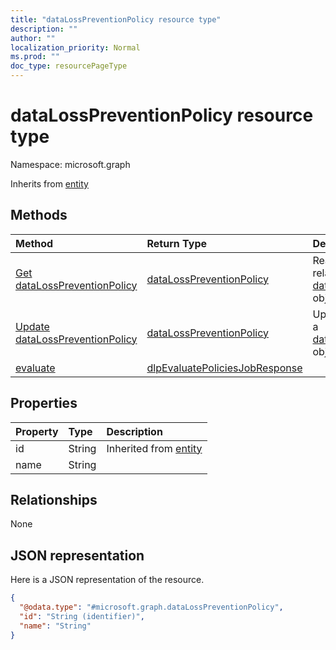 ```yaml
---
title: "dataLossPreventionPolicy resource type"
description: ""
author: ""
localization_priority: Normal
ms.prod: ""
doc_type: resourcePageType
---
```


# dataLossPreventionPolicy resource type


Namespace: microsoft.graph




Inherits from [entity](../resources/entity.md)

## Methods
|Method|Return Type|Description|
|:---|:---|:---|
|[Get dataLossPreventionPolicy](../api/datalosspreventionpolicy-get.md)|[dataLossPreventionPolicy](../resources/datalosspreventionpolicy.md)|Read properties and relationships of the [dataLossPreventionPolicy](../resources/datalosspreventionpolicy.md) object.|
|[Update dataLossPreventionPolicy](../api/datalosspreventionpolicy-update.md)|[dataLossPreventionPolicy](../resources/datalosspreventionpolicy.md)|Update the properties of a [dataLossPreventionPolicy](../resources/datalosspreventionpolicy.md) object.|
|[evaluate](../api/datalosspreventionpolicy-evaluate.md)|[dlpEvaluatePoliciesJobResponse](../resources/dlpevaluatepoliciesjobresponse.md)||

## Properties
|Property|Type|Description|
|:---|:---|:---|
|id|String| Inherited from [entity](../resources/entity.md)|
|name|String||

## Relationships
None

## JSON representation
Here is a JSON representation of the resource.
<!-- {
  "blockType": "resource",
  "keyProperty": "id",
  "@odata.type": "microsoft.graph.dataLossPreventionPolicy",
  "baseType": "microsoft.graph.entity",
  "openType": false
}
-->
``` json
{
  "@odata.type": "#microsoft.graph.dataLossPreventionPolicy",
  "id": "String (identifier)",
  "name": "String"
}
```

